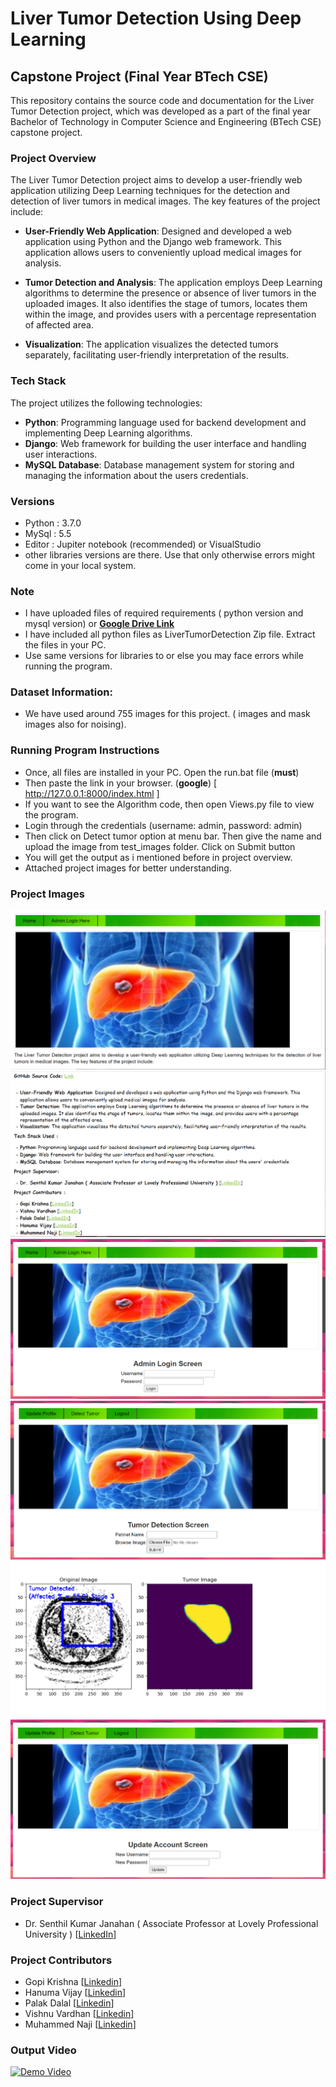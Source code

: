 # Liver Tumor Detection Using Deep Learning

## Capstone Project (Final Year BTech CSE)

This repository contains the source code and documentation for the Liver Tumor Detection project, which was developed as a part of the final year Bachelor of Technology in Computer Science and Engineering (BTech CSE) capstone project.

### Project Overview

The Liver Tumor Detection project aims to develop a user-friendly web application utilizing Deep Learning techniques for the detection and detection of liver tumors in medical images. The key features of the project include:

- **User-Friendly Web Application**: Designed and developed a web application using Python and the Django web framework. This application allows users to conveniently upload medical images for analysis.

- **Tumor Detection and Analysis**: The application employs Deep Learning algorithms to determine the presence or absence of liver tumors in the uploaded images. It also identifies the stage of tumors, locates them within the image, and provides users with a percentage representation of affected area.

- **Visualization**: The application visualizes the detected tumors separately, facilitating user-friendly interpretation of the results.

### Tech Stack

The project utilizes the following technologies:

- **Python**: Programming language used for backend development and implementing Deep Learning algorithms.
- **Django**: Web framework for building the user interface and handling user interactions.
- **MySQL Database**: Database management system for storing and managing the information about the users credentials.

### Versions
- Python   : 3.7.0
- MySql    : 5.5
- Editor   : Jupiter notebook (recommended) or VisualStudio   
- other libraries versions are there. Use that only otherwise errors might come in your local system.

### Note
- I have uploaded files of required requirements ( python version and mysql version) or <a href="https://drive.google.com/drive/folders/1xNZrCv-brEJmQ0ELoge_Q_57qGuJqEu4" target="_blank"><strong> Google Drive Link </strong></a>
- I have included all python files as LiverTumorDetection Zip file. Extract the files in your PC.
- Use same versions for libraries to or else you may face errors while running the program.

### Dataset Information:
- We have used around 755 images for this project. ( images and mask images also for noising).

### Running Program Instructions
- Once, all files are installed in your PC. Open the run.bat file (**must**)
- Then paste the link in your browser. (**google**) [ http://127.0.0.1:8000/index.html ]
- If you want to see the Algorithm code, then open Views.py file to view the program.
- Login through the credentials (username: admin, password: admin)
- Then click on Detect tumor option at menu bar. Then give the name and upload the image from test_images folder. Click on Submit button
- You will get the output as i mentioned before in project overview.
- Attached project images for better understanding.

### Project Images

![Image 0](project_images/0.PNG)
![Image 1](project_images/1.PNG)
![Image 2](project_images/2.PNG)
![Image 3](project_images/3.PNG)
![Image 4](project_images/4.PNG)
![Image 5](project_images/5.PNG)


### Project Supervisor
- Dr. Senthil Kumar Janahan ( Associate Professor at Lovely Professional University )</b> [<a href ="https://www.linkedin.com/in/dr-senthil-kumar-janahan-511b5353/" target="_blank">LinkedIn</a>]


### Project Contributors
- Gopi Krishna [<a href ="https://www.linkedin.com/in/gopi76/" target="_blank">Linkedin</a>]
- Hanuma Vijay [<a href ="https://www.linkedin.com/in/kancharla-ganesh-hanuma-vijay-8201b21b7/" target="_blank">Linkedin</a>]
- Palak Dalal [<a href ="https://www.linkedin.com/in/palak-dalal-18092001/" target="_blank">Linkedin</a>]
- Vishnu Vardhan [<a href ="https://www.linkedin.com/in/alapati-vishnu-vardhan-0523501b7/" target="_blank">Linkedin</a>]
- Muhammed Naji [<a href ="https://www.linkedin.com/in/mhd-naji/" target="_blank">Linkedin</a>]

### Output Video
[![Demo Video](https://img.youtube.com/vi/vpradBasRtM/0.jpg)](https://www.youtube.com/embed/vpradBasRtM)

